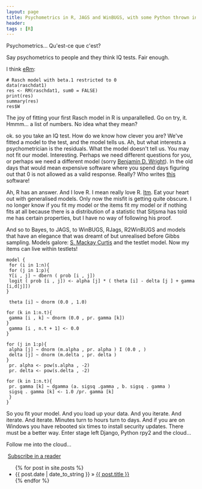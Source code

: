 ```yaml
---
layout: page
title: Psychometrics in R, JAGS and WinBUGS, with some Python thrown in... oh.. and it's in the cloud ...
header: 
tags : [R]
---
```


Psychometrics... Qu'est-ce que c'est?

Say psychometrics to people and they think IQ tests. Fair enough.

I think <A href="http://cran.r-project.org/web/packages/eRm/eRm.pdf">eRm</A>:

    # Rasch model with beta.1 restricted to 0
    data(raschdat1)
    res <- RM(raschdat1, sum0 = FALSE)
    print(res)
    summary(res)
    res$W

The joy of fitting your first Rasch model in R is unparallelled. Go on try, it. Hmmm... a list of numbers. No idea what they mean?

ok. so you take an IQ test. How do we know how clever you are? We've fitted a model to the test, and the model tells us. Ah, but what interests
a psychometrician is the residuals. What the model doesn't tell us. You may not fit our model. Interesting. Perhaps we need different questions for you, or perhaps we need a different model (sorry <A href="http://www.rasch.org/">Benjamin D. Wright</A>). In the old days that would mean expensive software where you spend days figuring out that 0 is not allowed as a valid response. Really? Who writes <A href="http://www.ssicentral.com/">this</A> software!

Ah, R has an answer. And I love R. I mean really love R. <A href="http://cran.r-project.org/web/packages/ltm/ltm.pdf">ltm</A>. Eat your heart out with generalised models. Only now the misfit is getting quite obscure. I no longer know if you fit my model or the items fit my model or if nothing fits at all because there is a distribution of a statistic that Sitjsma has told me has certain properties, but I have no way of following his proof.

And so to Bayes, to JAGS, to WinBUGS, RJags, R2WinBUGS and models that have an elegance that was dreamt of but unrealised before Gibbs sampling. Models galore: <A href="http://www.jstatsoft.org/v36/c01/paper">S. Mackay Curtis</A> and the testlet model. Now my items can live within testlets!

    model {
     for (i in 1:n){
     for (j in 1:p){
     Y[i , j] ~ dbern ( prob [i , j])
     logit ( prob [i , j]) <- alpha [j] * ( theta [i] - delta [j ] + gamma [i,d[j]])
    }

     theta [i] ~ dnorm (0.0 , 1.0)

    for (k in 1:n.t){
     gamma [i , k] ~ dnorm (0.0 , pr. gamma [k])
    }
     gamma [i , n.t + 1] <- 0.0
    }

    for (j in 1:p){
     alpha [j] ~ dnorm (m.alpha , pr. alpha ) I (0.0 , )
     delta [j] ~ dnorm (m.delta , pr. delta )
    }
     pr. alpha <- pow(s.alpha , -2)
     pr. delta <- pow(s.delta , -2)

    for (k in 1:n.t){
     pr. gamma [k] ~ dgamma (a. sigsq .gamma , b. sigsq . gamma )
     sigsq . gamma [k] <- 1.0 /pr. gamma [k]
     }
    }
  	
So you fit your model. And you load up your data. And you iterate. And iterate. And iterate. Minutes turn to hours turn to days. And if you are on Windows you have rebooted six times to install security updates. There must be a better way. Enter stage left Django, Python rpy2 and the cloud...

Follow me into the cloud...

<p><a href="http://feeds.feedburner.com/http/cbwheadongithubcom/feed" rel="alternate" type="application/rss+xml"><img src="http://www.feedburner.com/fb/images/pub/feed-icon16x16.png" alt="" style="vertical-align:middle;border:0"/></a>&nbsp;<a href="http://feeds.feedburner.com/http/cbwheadongithubcom/feed" rel="alternate" type="application/rss+xml">Subscribe in a reader</a></p>	
	
<ul class="posts">
  {% for post in site.posts %}
    <li><span>{{ post.date | date_to_string }}</span> &raquo; <a href="{{ post.url }}">{{ post.title }}</a></li>
  {% endfor %}
</ul>


